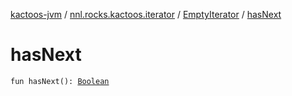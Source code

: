 [kactoos-jvm](../../index.md) / [nnl.rocks.kactoos.iterator](../index.md) / [EmptyIterator](index.md) / [hasNext](./has-next.md)

# hasNext

`fun hasNext(): `[`Boolean`](https://kotlinlang.org/api/latest/jvm/stdlib/kotlin/-boolean/index.html)